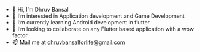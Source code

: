 - 👋 Hi, I’m Dhruv Bansal
- 👀 I’m interested in Application development and Game Development
- 🌱 I’m currently learning Android development in flutter
- 💞️ I’m looking to collaborate on any Flutter based application with a wow factor
- 📫 Mail me at dhruvbansalforlife@gmail.com
